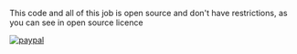This code and all of this job is open source and don't have restrictions, as you can see in open source licence

[![paypal](https://www.paypalobjects.com/en_US/i/btn/btn_donateCC_LG.gif)](https://www.paypal.com/cgi-bin/webscr?cmd=_s-xclick&hosted_button_id=EA4X3R9HR3UJ2)
